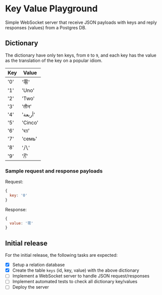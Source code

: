 # Key Value Playground

Simple WebSocket server that receive JSON payloads with keys and reply responses
(values) from a Postgres DB.

## Dictionary

The dictionary have only ten keys, from `0` to `9`, and each key has the value
as the translation of the key on a popular idiom.

| Key | Value |
|-----|---|
| '0' | '零' |
| '1' | 'Uno' |
| '2' | 'Two' |
| '3' | 'तीन' |
| '4' | 'أربعة' |
| '5' | 'Cinco' |
| '6' | 'ছয়' |
| '7' | 'семь' |
| '8' | '八' |
| '9' | 'ਨੌਂ' |

### Sample request and response payloads

Request:

```js
{
  key: '0'
}
```

Response:

```js
{
  value: '零'
}
```

## Initial release

For the initial release, the following tasks are expected:

* [x] Setup a relation database
* [x] Create the table `keys` (id, key, value) with the above dictionary
* [ ] Implement a WebSocket server to handle JSON request/responses
* [ ] Implement automated tests to check all dictionary key/values
* [ ] Deploy the server
